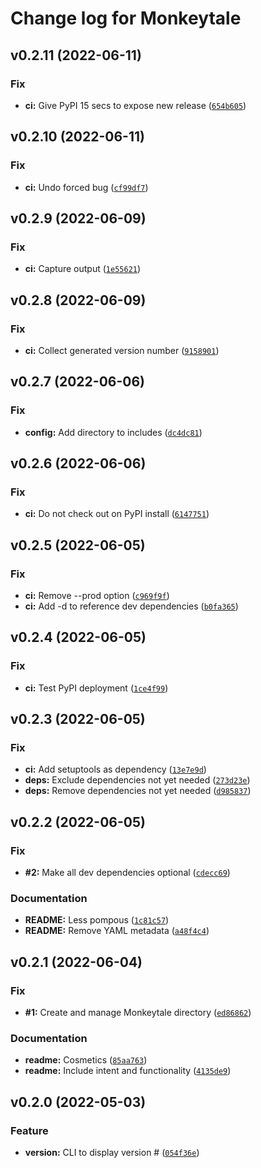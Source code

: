 # Change log for Monkeytale

<!--next-version-placeholder-->

## v0.2.11 (2022-06-11)
### Fix
* **ci:** Give PyPI 15 secs to expose new release ([`654b605`](https://github.com/MLAOPDX/monkeytale/commit/654b605d863175f42d0574438a97eadd897ce89d))

## v0.2.10 (2022-06-11)
### Fix
* **ci:** Undo forced bug ([`cf99df7`](https://github.com/MLAOPDX/monkeytale/commit/cf99df7d2a910b695781711e3f750159c5b83c1b))

## v0.2.9 (2022-06-09)
### Fix
* **ci:** Capture output ([`1e55621`](https://github.com/MLAOPDX/monkeytale/commit/1e5562189343073134d3d7fbc9958ae5896b8e0c))

## v0.2.8 (2022-06-09)
### Fix
* **ci:** Collect generated version number ([`9158901`](https://github.com/MLAOPDX/monkeytale/commit/9158901b99dcd203046b9b4f9ab9420eaadd446c))

## v0.2.7 (2022-06-06)
### Fix
* **config:** Add directory to includes ([`dc4dc81`](https://github.com/MLAOPDX/monkeytale/commit/dc4dc81d0c81071e1e652b4597852d32fe268dba))

## v0.2.6 (2022-06-06)
### Fix
* **ci:** Do not check out on PyPI install ([`6147751`](https://github.com/MLAOPDX/monkeytale/commit/6147751aa4fb0da8425c63e049720f12a5eba25a))

## v0.2.5 (2022-06-05)
### Fix
* **ci:** Remove --prod option ([`c969f9f`](https://github.com/MLAOPDX/monkeytale/commit/c969f9f3680c2fd439e85b7719d3c6c9ea5c64b6))
* **ci:** Add -d to reference dev dependencies ([`b0fa365`](https://github.com/MLAOPDX/monkeytale/commit/b0fa365ffdc5010bdd72d37030814ade23eca2d6))

## v0.2.4 (2022-06-05)
### Fix
* **ci:** Test PyPI deployment ([`1ce4f99`](https://github.com/MLAOPDX/monkeytale/commit/1ce4f9975483c14c82f40a9e570ffd2c0de65827))

## v0.2.3 (2022-06-05)
### Fix
* **ci:** Add setuptools as dependency ([`13e7e9d`](https://github.com/MLAOPDX/monkeytale/commit/13e7e9d86f7bd6aca1075faf0747353545c35f43))
* **deps:** Exclude dependencies not yet needed ([`273d23e`](https://github.com/MLAOPDX/monkeytale/commit/273d23e2a367df70f25090e5fb1abf74e8488480))
* **deps:** Remove dependencies not yet needed ([`d985837`](https://github.com/MLAOPDX/monkeytale/commit/d985837a9857be10cb6f2b7de947cdd25eafdb88))

## v0.2.2 (2022-06-05)
### Fix
* **#2:** Make all dev dependencies optional ([`cdecc69`](https://github.com/MLAOPDX/monkeytale/commit/cdecc6966170a0929e0cb950e9c056fcf7621a6b))

### Documentation
* **README:** Less pompous ([`1c81c57`](https://github.com/MLAOPDX/monkeytale/commit/1c81c57270badeda1b57a1df8d489dc596f8baf0))
* **README:** Remove YAML metadata ([`a48f4c4`](https://github.com/MLAOPDX/monkeytale/commit/a48f4c49a17515525c2e14a198b0a60b87854384))

## v0.2.1 (2022-06-04)
### Fix
* **#1:** Create and manage Monkeytale directory ([`ed86862`](https://github.com/MLAOPDX/monkeytale/commit/ed868629262d3a71e9b87e19375ce86f21d3434c))

### Documentation
* **readme:** Cosmetics ([`85aa763`](https://github.com/MLAOPDX/monkeytale/commit/85aa763028fb29f70d2056712729d3b0b34bfa30))
* **readme:** Include intent and functionality ([`4135de9`](https://github.com/MLAOPDX/monkeytale/commit/4135de95379d69a36952f54892edb8d87816ee91))

## v0.2.0 (2022-05-03)
### Feature
* **version:** CLI to display version # ([`054f36e`](https://github.com/MLAOPDX/monkeytail/commit/054f36e2eb5cc3038fef213588c087e520954118))
